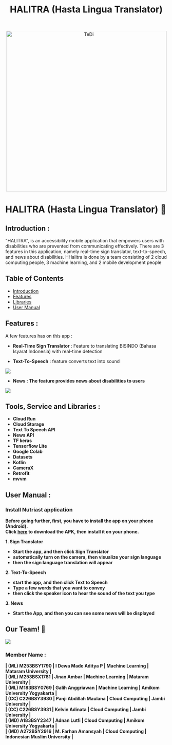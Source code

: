 <h1 align="center"> HALITRA (Hasta Lingua Translator) </h1> <br>
<p align="center">
  <a href="https://github.com/CH2-PS248/CH2-PS248/assets/152416965/964dd865-e3f6-4131-a372-c761a07239a0">
    <img alt="TeDi" title="TeDi" src="https://github.com/CH2-PS248/CH2-PS248/assets/152416965/964dd865-e3f6-4131-a372-c761a07239a0" width="500">
  </a>
</p>

# HALITRA (Hasta Lingua Translator) 👋

## <a name="introduction"></a> Introduction :
"HALITRA", is an accessibility mobile application that empowers users with disabilities who are prevented from communicating effectively. There are 3 features in this application, namely real-time sign translator, text-to-speech, and news about disabilities. HHalitra is done by a team consisting of 2 cloud computing people, 3 machine learning, and 2 mobile development people

## Table of Contents

- [Introduction](#introduction)
- [Features](#features)
- [Libraries](#libraries)
- [User Manual](#user-manual)

## <a name="features"></a> Features :
A few features has on this app :
<img src="">

* <b>Real-Time Sign Translator</b> : Feature to translating BISINDO (Bahasa Isyarat Indonesia) with real-time detection
  
* <b>Text-To-Speech</b> : feature converts text into sound
<img src="https://github.com/CH2-PS248/CH2-PS248/assets/152416965/2e642346-8119-431d-9a30-326e5932f897">

  
* <b>News<b> : The feature provides news about disabilities to users 
<img src="https://github.com/CH2-PS248/CH2-PS248/assets/152416965/e5b21f35-3195-4bb8-adb0-0f9dea3286bd">


## <a name="libraries"></a> Tools, Service and Libraries :
  - <b>Cloud Run</b>
  - <b>Cloud Storage</b>
  - <b>Text To Speech API</b>
  - <b>News API</b>
  - <b>TF keras</b>
  - <b>Tensorflow Lite</b>
  - <b>Google Colab</b>
  - <b>Datasets</b>
  - <b>Kotlin</b>
  - <b>CameraX</b>
  - <b>Retrofit</b>
  - <b>mvvm</b>

## <a name="user-manual"></a> User Manual :

### Install Nutriast application
Before going further, first, you have to install the app on your phone (Android). <br />
Click [here](https://drive.google.com/file/d/1dyaXPNRx5msiKtOiURt2x7PRtP2GaYLy/view?usp=sharing) to download the APK, then install it on your phone. 

**1. Sign Translator**
- Start the app, and then click Sign Translator
- automatically turn on the camera, then visualize your sign language
- then the sign language translation will appear

**2. Text-To-Speech**
- start the app, and then click Text to Speech
- Type a few words that you want to convey
- then click the speaker icon to hear the sound of the text you type



**3. News**
- Start the App, and then you can see some news will be displayed


## Our Team! 👋

<img src="https://github.com/CH2-PS248/CH2-PS248/assets/152416965/52f4e8dd-0e94-402c-8a49-4feb8c1db2c1)">

### Member Name :

| (ML) M253BSY1790 | I Dewa Made Aditya P | Machine Learning | Mataram University |                             
| (ML) M253BSX1781 | Jinan Ambar | Machine Learning | Mataram University |                             
| (ML) M183BSY0769 | Galih Anggriawan | Machine Learning | Amikom University Yogyakarta |                             
| (CC) C226BSY3930 | Panji Abdillah Maulana | Cloud Computing | Jambi University |                             
| (CC) C226BSY3931 | Kelvin Adinata | Cloud Computing | Jambi University |                             
| (MD) A183BSY2347 | Adnan Lutfi | Cloud Computing | Amikom University Yogyakarta | <br>
| (MD) A272BSY2916 | M. Farhan Amansyah | Cloud Computing | Indonesian Muslim University |
